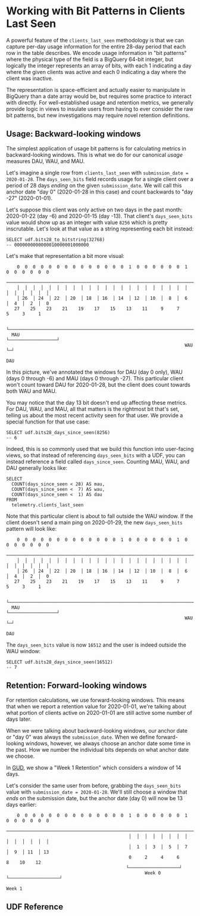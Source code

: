 # Working with Bit Patterns in Clients Last Seen

A powerful feature of the `clients_last_seen` methodology is that we can capture
per-day usage information for the entire 28-day period that each row in the table
describes. We encode usage information in "bit patterns" where the physical
type of the field is a BigQuery 64-bit integer, but logically the integer
represents an array of bits, with each 1 indicating a day where the given clients
was active and each 0 indicating a day where the client was inactive.

The representation is space-efficient and actually easier to manipulate
in BigQuery than a date array would be, but requires some practice to interact
with directly. For well-established usage and retention metrics, we generally
provide logic in views to insulate users from having to ever consider the
raw bit patterns, but new investigations may require novel retention definitions.

## Usage: Backward-looking windows

The simplest application of usage bit patterns is for calculating metrics in
backward-looking windows. This is what we do for our canonical _usage_ measures
DAU, WAU, and MAU.

Let's imagine a single row from `clients_last_seen` with `submission_date = 2020-01-28`.
The `days_seen_bits` field records usage for a single client over a period of 28 days
_ending_ on the given `submission_date`. We will call this anchor date "day 0" 
(2020-01-28 in this case) and count backwards to "day -27" (2020-01-01).

Let's suppose this client was only active on two days in the past month:
2020-01-22 (day -6) and 2020-01-15 (day -13). That client's `days_seen_bits`
value would show up as an integer with value `8256` which is pretty inscrutable.
Let's look at that value as a string representing each bit instead:

```
SELECT udf.bits28_to_bitstring(32768)
-- 0000000000000010000001000000
```

Let's make that representation a bit more visual:

```
    0  0  0  0  0  0  0  0  0  0  0  0  0  0  1  0  0  0  0  0  0  1  0  0  0  0  0  0
    ──────────────────────────────────────────────────────────────────────────────────
    │  │  │  │  │  │  │  │  │  │  │  │  │  │  │  │  │  │  │  │  │  │  │  │  │  │  │  │
    │ 26  │ 24  │ 22  │ 20  │ 18  │ 16  │ 14  │ 12  │ 10  │  8  │  6  │  4  │  2  │  0
   27    25    23    21    19    17    15    13    11     9     7     5     3     1
   
  └──────────────────────────────────────────────────────────────────────────────────┘
  MAU                                                             └──────────────────┘
                                                                   WAU             └─┘
                                                                                   DAU
```

In this picture, we've annotated the windows for DAU (day 0 only), 
WAU (days 0 through -6) and MAU (days 0 through -27). This particular client
won't count toward DAU for 2020-01-28, but the client does count towards both
WAU and MAU.

You may notice that the day 13 bit doesn't end up affecting these metrics.
For DAU, WAU, and MAU, all that matters is the rightmost bit that's set,
telling us about the most recent activity seen for that user. We provide
a special function for that use case:

```
SELECT udf.bits28_days_since_seen(8256)
-- 6
```

Indeed, this is so commonly used that we build this function into user-facing
views, so that instead of referencing `days_seen_bits` with a UDF, you can
instead reference a field called `days_since_seen`. Counting MAU, WAU, and
DAU generally looks like:

```
SELECT
  COUNT(days_since_seen < 28) AS mau,
  COUNT(days_since_seen <  7) AS wau,
  COUNT(days_since_seen <  1) AS dau
FROM
  telemetry.clients_last_seen
```

Note that this particular client is about to fall outside the WAU window.
If the client doesn't send a main ping on 2020-01-29, the new `days_seen_bits`
pattern will look like:

```
    0  0  0  0  0  0  0  0  0  0  0  0  0  1  0  0  0  0  0  0  1  0  0  0  0  0  0  0
    ──────────────────────────────────────────────────────────────────────────────────
    │  │  │  │  │  │  │  │  │  │  │  │  │  │  │  │  │  │  │  │  │  │  │  │  │  │  │  │
    │ 26  │ 24  │ 22  │ 20  │ 18  │ 16  │ 14  │ 12  │ 10  │  8  │  6  │  4  │  2  │  0
   27    25    23    21    19    17    15    13    11     9     7     5     3     1
   
  └──────────────────────────────────────────────────────────────────────────────────┘
  MAU                                                             └──────────────────┘
                                                                   WAU             └─┘
                                                                                   DAU
```

The `days_seen_bits` value is now `16512` and the user is indeed outside the WAU window:

```
SELECT udf.bits28_days_since_seen(16512)
-- 7
```

## Retention: Forward-looking windows

For retention calculations, we use forward-looking windows. This means that
when we report a retention value for 2020-01-01, we're talking about what
portion of clients active on 2020-01-01 are still active some number of days
later.

When we were talking about backward-looking windows, our anchor date or "day 0"
was always the `submission_date`. When we define forward-looking windows, however,
we always choose an anchor date some time in the past. How we number the individual
bits depends on what anchor date we choose.

In [GUD](../tools/gud.md), we show a "Week 1 Retention" which considers a window of 14 days.

Let's consider the same user from before, grabbing the `days_seen_bits` value
with `submission_date = 2020-01-28`. We'll still choose a window that _ends_
on the submission date, but the anchor date (day 0) will now be 13 days earlier:

```
    0  0  0  0  0  0  0  0  0  0  0  0  0  0  1  0  0  0  0  0  0  1  0  0  0  0  0  0
    ──────────────────────────────────────────────────────────────────────────────────
                                              │  │  │  │  │  │  │  │  │  │  │  │  │  │
                                              │  1  │  3  │  5  │  7  │  9  │ 11  │ 13
                                              0     2     4     6     8    10    12                                     
                                             └───────────────────┘
                                                    Week 0       └───────────────────┘
                                                                        Week 1
```

## UDF Reference

